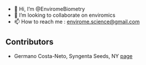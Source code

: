 - 👋 Hi, I’m @EnviromeBiometry 
- 💞️ I’m looking to collaborate on enviromics
- 📫 How to reach me : envirome.science@gmail.com

## Contributors
- Germano Costa-Neto, Syngenta Seeds, NY [page](https://github.com/gcostaneto)
<!---
EnviromeBiometry/EnviromeBiometry is a ✨ special ✨ repository because its `README.md` (this file) appears on your GitHub profile.
You can click the Preview link to take a look at your changes.
--->
